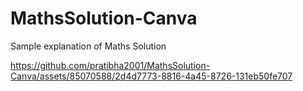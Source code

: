 # MathsSolution-Canva
Sample explanation of Maths Solution


https://github.com/pratibha2001/MathsSolution-Canva/assets/85070588/2d4d7773-8816-4a45-8726-131eb50fe707

